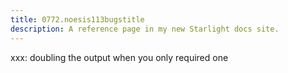 ```yaml
---
title: 0772.noesis113bugstitle
description: A reference page in my new Starlight docs site.
---
```

xxx:
doubling the output when you only required one